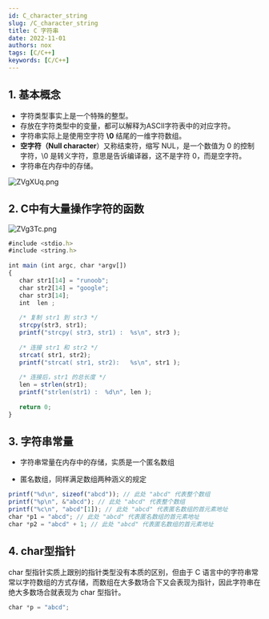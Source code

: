 ```yaml
---
id: C_character_string
slug: /C_character_string
title: C 字符串
date: 2022-11-01
authors: nox
tags: [C/C++]
keywords: [C/C++]
---
```


<!-- truncate -->

## 1. 基本概念

+ 字符类型事实上是一个特殊的整型。
+ 存放在字符类型中的变量，都可以解释为ASCII字符表中的对应字符。
+ 字符串实际上是使用空字符 **\0** 结尾的一维字符数组。
+ **空字符（Null character**）又称结束符，缩写 NUL，是一个数值为 0 的控制字符，\0 是转义字符，意思是告诉编译器，这不是字符 0，而是空字符。
+ 字符串在内存中的存储。

![ZVgXUq.png](https://www.helloimg.com/images/2022/10/30/ZVgXUq.png) 

## 2. C中有大量操作字符的函数

![ZVg3Tc.png](https://www.helloimg.com/images/2022/10/30/ZVg3Tc.png)

```js
#include <stdio.h>
#include <string.h>
 
int main (int argc, char *argv[])
{
   char str1[14] = "runoob";
   char str2[14] = "google";
   char str3[14];
   int  len ;
 
   /* 复制 str1 到 str3 */
   strcpy(str3, str1);
   printf("strcpy( str3, str1) :  %s\n", str3 );
 
   /* 连接 str1 和 str2 */
   strcat( str1, str2);
   printf("strcat( str1, str2):   %s\n", str1 );
 
   /* 连接后，str1 的总长度 */
   len = strlen(str1);
   printf("strlen(str1) :  %d\n", len );
 
   return 0;
}
```

## 3. 字符串常量

+ 字符串常量在内存中的存储，实质是一个匿名数组

+ 匿名数组，同样满足数组两种涵义的规定

```js
printf("%d\n", sizeof("abcd")); // 此处 "abcd" 代表整个数组
printf("%p\n", &"abcd"); // 此处 "abcd" 代表整个数组
printf("%c\n", "abcd"[1]); // 此处 "abcd" 代表匿名数组的首元素地址
char *p1 = "abcd"; // 此处 "abcd" 代表匿名数组的首元素地址
char *p2 = "abcd" + 1; // 此处 "abcd" 代表匿名数组的首元素地址
```

## 4. char型指针

char 型指针实质上跟别的指针类型没有本质的区别，但由于 C 语言中的字符串常常以字符数组的方式存储，而数组在大多数场合下又会表现为指针，因此字符串在绝大多数场合就表现为 char 型指针。

```js
char *p = "abcd";
```

